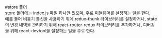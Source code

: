 #store 폴더
<br>store 폴더에는 index.js 파일 하나만 있으며, 주로 미들웨어를 설정하는 일을 한다.
<br>예를 들어 비동기 통신을 사용하기 위에 redux-thunk 라이브러리를 설정하거나, state의 변경 내역을 관리하기 위해 react-router-redux 라이브러리를 추가하거나, 디버깅을 위해 react-devtool을 설정하는 일을 주로 한다.
